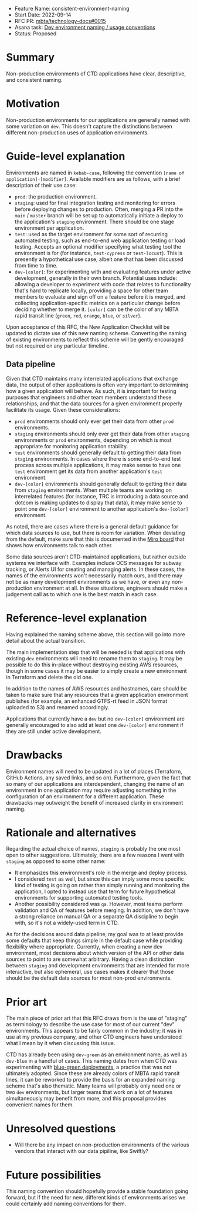 - Feature Name: consistent-environment-naming
- Start Date: 2022-09-14
- RFC PR: [mbta/technology-docs#0015](https://github.com/mbta/technology-docs/pull/15)
- Asana task: [Dev environment naming / usage conventions](https://app.asana.com/0/1200506724882024/1202675232761300/f)
- Status: Proposed

# Summary
[summary]: #summary

Non-production environments of CTD applications have clear, descriptive, and consistent naming.

# Motivation
[motivation]: #motivation

Non-production environments for our applications are generally named with some variation on `dev`. This doesn't capture the distinctions between different non-production uses of application environments.

# Guide-level explanation
[guide-level-explanation]: #guide-level-explanation

Environments are named in `kebab-case`, following the convention `[name of application]-[modifier]`. Available modifiers are as follows, with a brief description of their use case:

- `prod`: the production environment.
- `staging`: used for final integration testing and monitoring for errors before deploying changes to production. Often, merging a PR into the `main` / `master` branch will be set up to automatically initiate a deploy to the application's `staging` environment. There should be one stage environment per application.
- `test`: used as the target environment for some sort of recurring automated testing, such as end-to-end web application testing or load testing. Accepts an optional modifier specifying what testing tool the environment is for (for instance, `test-cypress` or `test-locust`). This is presently a hypothetical use case, albeit one that has been discussed from time to time.
- `dev-[color]`: for experimenting with and evaluating features under active development, generally in their own branch. Potential uses include: allowing a developer to experiment with code that relates to functionality that's hard to replicate locally, providing a space for other team members to evaluate and sign off on a feature before it is merged, and collecting application-specific metrics on a particular change before deciding whether to merge it. `[color]` can be the color of any MBTA rapid transit line (`green`, `red`, `orange`, `blue`, or `silver`).

Upon acceptance of this RFC, the New Application Checklist will be updated to dictate use of this new naming scheme. Converting the naming of existing environments to reflect this scheme will be gently encouraged but not required on any particular timeline.

## Data pipeline

Given that CTD maintains many interrelated applications that exchange data, the output of other applications is often very important to determining how a given application will behave. As such, it is important for testing purposes that engineers and other team members understand these relationships, and that the data sources for a given environment properly facilitate its usage. Given these considerations:

- `prod` environments should only ever get their data from other `prod` environments.
- `staging` environments should only ever get their data from other `staging` environments or `prod` environments, depending on which is most appropriate for monitoring application stability.
- `test` environments should generally default to getting their data from `staging` environments. In cases where there is some end-to-end test process across multiple applications, it may make sense to have one `test` environment get its data from another application's `test` environment.
- `dev-[color]` environments should generally default to getting their data from `staging` environments. When multiple teams are working on interrelated features (for instance, TRC is introducing a data source and dotcom is making updates to display that data), it may make sense to point one `dev-[color]` environment to another application's `dev-[color]` environment.

As noted, there are cases where there is a general default guidance for which data sources to use, but there is room for variation. When deviating from the default, make sure that this is documented in the [Miro board](https://miro.com/app/board/uXjVOcLVgUY=/) that shows how environments talk to each other.

Some data sources aren't CTD-maintained applications, but rather outside systems we interface with. Examples include OCS messages for subway tracking, or Alerts UI for creating and managing alerts. In these cases, the names of the environments won't necessarily match ours, and there may not be as many development environments as we have, or even any non-production environment at all. In these situations, engineers should make a judgement call as to which one is the best match in each case.

# Reference-level explanation
[reference-level-explanation]: #reference-level-explanation

Having explained the naming scheme above, this section will go into more detail about the actual transition.

The main implementation step that will be needed is that applications with existing `dev` environments will need to rename them to `staging`. It may be possible to do this in-place without destroying existing AWS resources, though in some cases it may be easier to simply create a new environment in Terraform and delete the old one.

In addition to the names of AWS resources and hostnames, care should be taken to make sure that any resources that a given application environment publishes (for example, an enhanced GTFS-rt feed in JSON format uploaded to S3) and renamed accordingly.

Applications that currently have a `dev` but no `dev-[color]` environment are generally encouraged to also add at least one `dev-[color]` environment if they are still under active development.

# Drawbacks
[drawbacks]: #drawbacks

Environment names will need to be updated in a lot of places (Terraform, GitHub Actions, any saved links, and so on). Furthermore, given the fact that so many of our applications are interdependent, changing the name of an environment in one application may require adjusting something in the configuration of an environment for a different application. These drawbacks may outweight the benefit of increased clarity in environment naming.

# Rationale and alternatives
[rationale-and-alternatives]: #rationale-and-alternatives

Regarding the actual choice of names, `staging` is probably the one most open to other suggestions. Ultimately, there are a few reasons I went with `staging` as opposed to some other name:

- It emphasizes this environment's role in the merge and deploy process.
- I considered `test` as well, but since this can imply some more specific kind of testing is going on rather than simply running and monitoring the application, I opted to instead use that term for future hypothetical environments for supporting automated testing tools.
- Another possibility considered was `qa`. However, most teams perform validation and QA of features before merging. In addition, we don't have a strong reliance on manual QA or a separate QA discipline to begin with, so it's not a widely-used term in CTD.

As for the decisions around data pipeline, my goal was to at least provide some defaults that keep things simple in the default case while providing flexibility where appropriate. Currently, when creating a new dev environment, most decisions about which version of the API or other data sources to point to are somewhat arbitrary. Having a clean distinction between `staging` and development environments that are intended for more interactive, but also ephemeral, use cases makes it clearer that those should be the default data sources for most non-prod environments.

# Prior art
[prior-art]: #prior-art

The main piece of prior art that this RFC draws from is the use of "staging" as terminology to describe the use case for most of our current "dev" environments. This appears to be fairly common in the industry; it was in use at my previous company, and other CTD engineers have understood what I mean by it when discussing this issue.

CTD has already been using `dev-green` as an environment name, as well as `dev-blue` in a handful of cases. This naming dates from when CTD was experimenting with [blue-green deployments](https://martinfowler.com/bliki/BlueGreenDeployment.html), a practice that was not ultimately adopted. Since these are already colors of MBTA rapid transit lines, it can be reworked to provide the basis for an expanded naming scheme that's also thematic. Many teams will probably only need one or two `dev` environments, but larger teams that work on a lot of features simultaneously may benefit from more, and this proposal provides convenient names for them.

# Unresolved questions
[unresolved-questions]: #unresolved-questions

- Will there be any impact on non-production environments of the various vendors that interact with our data pipiline, like Swiftly?

# Future possibilities
[future-possibilities]: #future-possibilities

This naming convention should hopefully provide a stable foundation going forward, but if the need for new, different kinds of environments arises we could certainly add naming conventions for them.
